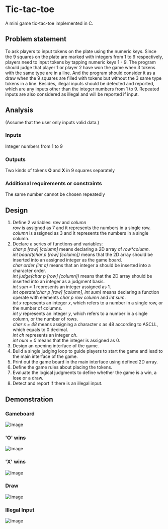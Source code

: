 # Tic-tac-toe
A mini game tic-tac-toe implemented in C.

## Problem statement
To ask players to input tokens on the plate using the numeric keys. Since the 9 squares on the plate are marked with integers from 1 to 9 respectively, players need to input tokens by tapping numeric keys 1 - 9. The program should judge that player 1 or player 2 have won the game when 3 tokens with the same type are in a line. And the program should consider it as a draw when the 9 squares are filled with tokens but without the 3 same type tokens in a line. Besides, illegal inputs should be detected and reported, which are any inputs other than the integer numbers from 1 to 9. Repeated inputs are also considered as illegal and will be reported if input.

## Analysis
(Assume that the user only inputs valid data.)  
### Inputs
Integer numbers from 1 to 9  
### Outputs
Two kinds of tokens **O** and **X** in 9 squares separately  
### Additional requirements or constraints
The same number cannot be chosen repeatedly  

## Design
1. Define 2 variables: _row_ and _column_  
_row_ is assigned as 7 and it represents the numbers in a single row.  
_column_ is assigned as 3 and it represents the numbers in a single column.  
2. Declare a series of functions and variables:  
_char p [row] [column]_ means declaring a 2D array of _row*column_.  
_int board(char p [row] [column])_ means that the 2D array should be inserted into an assigned integer as the game board.  
_char order (int a)_ means that an integer a should be inserted into a character order.  
_int judge(char p [row] [column])_ means that the 2D array should be inserted into an integer as a judgment basis.  
_int sum = 1_ represents an integer assigned as 1.  
_int operate(char p [row] [column], int sum)_ means declaring a function operate with elements _char p row column_ and _int sum_.  
_int x_ represents an integer _x_, which refers to a number in a single row, or the number of columns.  
_int y_ represents an integer _y_, which refers to a number in a single column, or the number of rows.  
_char s = 48_ means assigning a character _s_ as 48 according to ASCLL, which equals to 0 decimal.  
_int ch_ represents an integer _ch_.  
_int num = 0_ means that the integer is assigned as 0.  
3. Design an opening interface of the game.  
4. Build a single judging loop to guide players to start the game and lead to the main interface
of the game.  
5. Print out the game board in the main interface using defined 2D array.  
6. Define the game rules about placing the tokens.  
7. Evaluate the logical judgments to define whether the game is a win, a lose or a draw.  
8. Detect and report if there is an illegal input.  

## Demonstration
### Gameboard
![Image](https://github.com/weiyi-li/Tic-tac_toe/tree/master/Image/Gameboard.jpg)
### 'O' wins
![Image](https://github.com/weiyi-li/Tic-tac_toe/tree/master/Image/Owins.jpg)
### 'X' wins
![Image](https://github.com/weiyi-li/Tic-tac_toe/tree/master/Image/Xwins.jpg)
### Draw
![Image](https://github.com/weiyi-li/Tic-tac_toe/tree/master/Image/Draw.jpg)
### Illegal Input
![Image](https://github.com/weiyi-li/Tic-tac_toe/tree/master/Image/Illegal_input.jpg)

